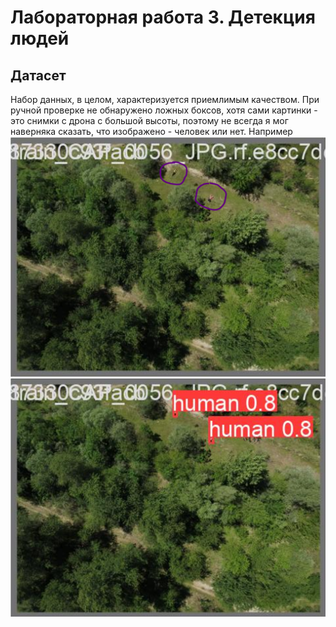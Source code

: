 # Лабораторная работа 3. Детекция людей
## Датасет
Набор данных, в целом, характеризуется приемлимым качеством. При ручной проверке не обнаружено ложных боксов, хотя сами картинки - это снимки с дрона с большой высоты, поэтому не всегда я мог наверняка сказать, что изображено - человек или нет. Например ![Иллюстрация 1](https://github.com/KamenevIvan/AIcourse/blob/main/Lab3/forREADME/e1.png) ![Иллюстрация 2](https://github.com/KamenevIvan/AIcourse/blob/main/Lab3/forREADME/e1_1.png)